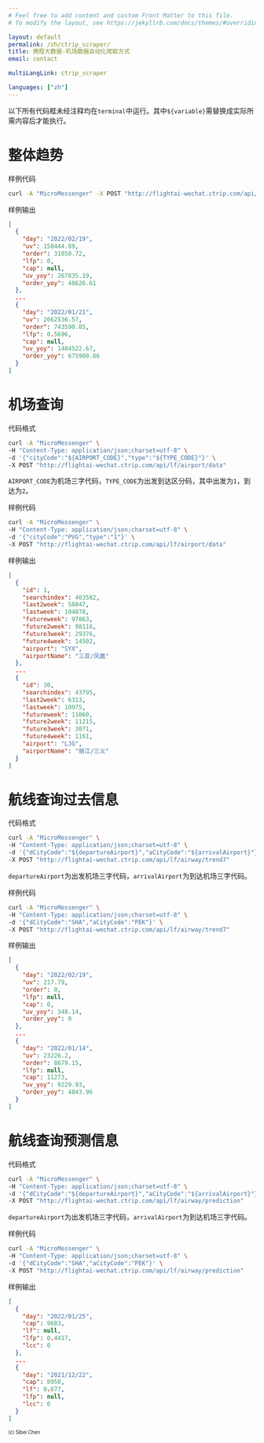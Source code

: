 ```yaml
---
# Feel free to add content and custom Front Matter to this file.
# To modify the layout, see https://jekyllrb.com/docs/themes/#overriding-theme-defaults

layout: default
permalink: /zh/ctrip_scraper/
title: 携程大数据-机场数据自动化爬取方式
email: contact

multiLangLink: ctrip_scraper

languages: ["zh"]
---
```


以下所有代码框未经注释均在`terminal`中运行。其中`${variable}`需替换成实际所需内容后才能执行。

# 整体趋势

样例代码

```bash
curl -A "MicroMessenger" -X POST "http://flightai-wechat.ctrip.com/api/lf/dom/trend"  
```

样例输出

```json
[
  {
    "day": "2022/02/19",
    "uv": 158444.89,
    "order": 31050.72,
    "lfp": 0,
    "cap": null,
    "uv_yoy": 267835.19,
    "order_yoy": 48626.61
  },
  ...
  {
    "day": "2022/01/21",
    "uv": 2062536.57,
    "order": 743590.85,
    "lfp": 0.5696,
    "cap": null,
    "uv_yoy": 1404522.67,
    "order_yoy": 675900.86
  }
]
```

# 机场查询

代码格式

```bash
curl -A "MicroMessenger" \
-H "Content-Type: application/json;charset=utf-8" \
-d '{"cityCode":"${AIRPORT_CODE}","type":"${TYPE_CODE}"}' \        
-X POST "http://flightai-wechat.ctrip.com/api/lf/airport/data"    
```

`AIRPORT_CODE`为机场三字代码，`TYPE_CODE`为出发到达区分码，其中出发为`1`，到达为`2`。

样例代码

```bash
curl -A "MicroMessenger" \
-H "Content-Type: application/json;charset=utf-8" \
-d '{"cityCode":"PVG","type":"1"}' \        
-X POST "http://flightai-wechat.ctrip.com/api/lf/airport/data"    
```

样例输出

```json
[
  {
    "id": 1,
    "searchindex": 403582,
    "last2week": 58847,
    "lastweek": 104878,
    "futureweek": 97863,
    "future2week": 98116,
    "future3week": 29376,
    "future4week": 14502,
    "airport": "SYX",
    "airportName": "三亚/凤凰"
  },
  ...
  {
    "id": 30,
    "searchindex": 43795,
    "last2week": 6313,
    "lastweek": 10975,
    "futureweek": 11060,
    "future2week": 11215,
    "future3week": 3071,
    "future4week": 1161,
    "airport": "LJG",
    "airportName": "丽江/三义"
  }
]
```

# 航线查询过去信息

代码格式

```bash
curl -A "MicroMessenger" \
-H "Content-Type: application/json;charset=utf-8" \
-d '{"dCityCode":"${departureAirport}","aCityCode":"${arrivalAirport}"}' \
-X POST "http://flightai-wechat.ctrip.com/api/lf/airway/trend7" 
```

`departureAirport`为出发机场三字代码，`arrivalAirport`为到达机场三字代码。

样例代码

```bash
curl -A "MicroMessenger" \
-H "Content-Type: application/json;charset=utf-8" \
-d '{"dCityCode":"SHA","aCityCode":"PEK"}' \
-X POST "http://flightai-wechat.ctrip.com/api/lf/airway/trend7"  
```

样例输出

```json
[
  {
    "day": "2022/02/19",
    "uv": 217.79,
    "order": 0,
    "lfp": null,
    "cap": 0,
    "uv_yoy": 348.14,
    "order_yoy": 0
  },
  ...
  {
    "day": "2022/01/14",
    "uv": 23226.2,
    "order": 8679.15,
    "lfp": null,
    "cap": 11273,
    "uv_yoy": 9229.93,
    "order_yoy": 4843.96
  }
]
```

# 航线查询预测信息

代码格式

```bash
curl -A "MicroMessenger" \
-H "Content-Type: application/json;charset=utf-8" \
-d '{"dCityCode":"${departureAirport}","aCityCode":"${arrivalAirport}"}' \
-X POST "http://flightai-wechat.ctrip.com/api/lf/airway/prediction" 
```

`departureAirport`为出发机场三字代码，`arrivalAirport`为到达机场三字代码。

样例代码

```bash
curl -A "MicroMessenger" \
-H "Content-Type: application/json;charset=utf-8" \
-d '{"dCityCode":"SHA","aCityCode":"PEK"}' \
-X POST "http://flightai-wechat.ctrip.com/api/lf/airway/prediction"  
```

样例输出

```json
[
  {
    "day": "2022/01/25",
    "cap": 9683,
    "lf": null,
    "lfp": 0.4417,
    "lcc": 0
  },
  ...
  {
    "day": "2021/12/22",
    "cap": 8958,
    "lf": 0.677,
    "lfp": null,
    "lcc": 0
  }
]
```

<sub>
    <sup>
        (c) Sibei Chen
    </sup>
</sub>

